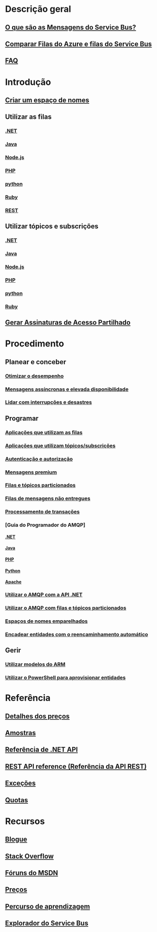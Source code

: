 # Descrição geral
## [O que são as Mensagens do Service Bus?](service-bus-queues-topics-subscriptions.md)
## [Comparar Filas do Azure e filas do Service Bus](service-bus-azure-and-service-bus-queues-compared-contrasted.md)
## [FAQ](service-bus-faq.md)

# Introdução
## [Criar um espaço de nomes](service-bus-create-namespace-portal.md)
## Utilizar as filas
### [.NET](service-bus-dotnet-get-started-with-queues.md)
### [Java](service-bus-java-how-to-use-queues.md)
### [Node.js](service-bus-nodejs-how-to-use-queues.md)
### [PHP](service-bus-php-how-to-use-queues.md)
### [python](service-bus-python-how-to-use-queues.md)
### [Ruby](service-bus-ruby-how-to-use-queues.md)
### [REST](service-bus-brokered-tutorial-rest.md)
## Utilizar tópicos e subscrições
### [.NET](service-bus-dotnet-how-to-use-topics-subscriptions.md)
### [Java](service-bus-java-how-to-use-topics-subscriptions.md)
### [Node.js](service-bus-nodejs-how-to-use-topics-subscriptions.md)
### [PHP](service-bus-php-how-to-use-topics-subscriptions.md)
### [python](service-bus-python-how-to-use-topics-subscriptions.md)
### [Ruby](service-bus-ruby-how-to-use-topics-subscriptions.md)
## [Gerar Assinaturas de Acesso Partilhado](service-bus-sas-overview.md)

# Procedimento
## Planear e conceber
### [Otimizar o desempenho](service-bus-performance-improvements.md)
### [Mensagens assíncronas e elevada disponibilidade](service-bus-async-messaging.md)
### [Lidar com interrupções e desastres](service-bus-outages-disasters.md)

## Programar
### [Aplicações que utilizam as filas](service-bus-create-queues.md)
### [Aplicações que utilizam tópicos/subscrições](service-bus-create-topics-subscriptions.md)
### [Autenticação e autorização](service-bus-authentication-and-authorization.md)
### [Mensagens premium](service-bus-premium-messaging.md)
### [Filas e tópicos particionados](service-bus-partitioning.md)
### [Filas de mensagens não entregues](service-bus-dead-letter-queues.md)
### [Processamento de transações](service-bus-transactions.md)
### [Guia do Programador do AMQP]
#### [.NET](service-bus-amqp-dotnet.md)
#### [Java](service-bus-amqp-java.md)
#### [PHP](service-bus-amqp-php.md)
#### [Python](service-bus-amqp-python.md)
#### [Apache](service-bus-amqp-apache.md)
### [Utilizar o AMQP com a API .NET](service-bus-dotnet-advanced-message-queuing.md)
### [Utilizar o AMQP com filas e tópicos particionados](service-bus-partitioned-queues-and-topics-amqp-overview.md)
### [Espaços de nomes emparelhados](service-bus-paired-namespaces.md)
### [Encadear entidades com o reencaminhamento automático](service-bus-auto-forwarding.md)
## Gerir
### [Utilizar modelos do ARM](service-bus-resource-manager-overview.md)
### [Utilizar o PowerShell para aprovisionar entidades](service-bus-powershell-how-to-provision.md)

# Referência
## [Detalhes dos preços](service-bus-pricing-billing.md)
## [Amostras](service-bus-samples.md)
## [Referência de .NET API](https://msdn.microsoft.com/library/azure/jj933424)
## [REST API reference (Referência da API REST)](https://msdn.microsoft.com/library/azure/hh780717)
## [Exceções](service-bus-messaging-exceptions.md)
## [Quotas](service-bus-quotas.md)

# Recursos
## [Blogue](https://blogs.msdn.microsoft.com/servicebus/)
## [Stack Overflow](http://stackoverflow.com/questions/tagged/servicebus)
## [Fóruns do MSDN](https://social.msdn.microsoft.com/forums/home?forum=servbus)
## [Preços](https://azure.microsoft.com/pricing/details/service-bus/)
## [Percurso de aprendizagem](https://azure.microsoft.com/documentation/learning-paths/service-bus/)
## [Explorador do Service Bus](https://github.com/paolosalvatori/ServiceBusExplorer)


<!--HONumber=Nov16_HO2-->


